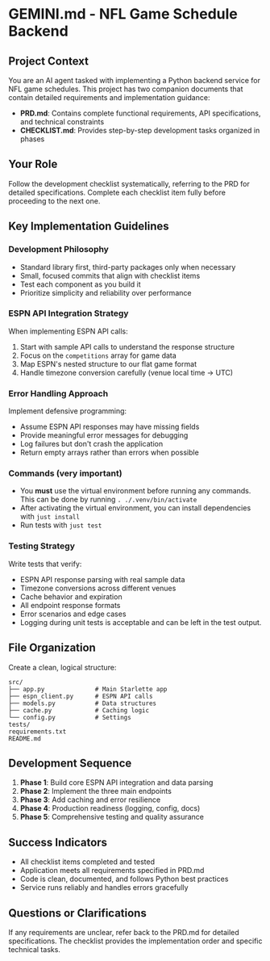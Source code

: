 # GEMINI.md - NFL Game Schedule Backend

## Project Context

You are an AI agent tasked with implementing a Python backend service for NFL game schedules. This project has two companion documents that contain detailed requirements and implementation guidance:

- **PRD.md**: Contains complete functional requirements, API specifications, and technical constraints
- **CHECKLIST.md**: Provides step-by-step development tasks organized in phases

## Your Role

Follow the development checklist systematically, referring to the PRD for detailed specifications. Complete each checklist item fully before proceeding to the next one.

## Key Implementation Guidelines

### Development Philosophy

- Standard library first, third-party packages only when necessary
- Small, focused commits that align with checklist items
- Test each component as you build it
- Prioritize simplicity and reliability over performance

### ESPN API Integration Strategy

When implementing ESPN API calls:

1. Start with sample API calls to understand the response structure
2. Focus on the `competitions` array for game data
3. Map ESPN's nested structure to our flat game format
4. Handle timezone conversion carefully (venue local time → UTC)

### Error Handling Approach

Implement defensive programming:

- Assume ESPN API responses may have missing fields
- Provide meaningful error messages for debugging
- Log failures but don't crash the application
- Return empty arrays rather than errors when possible

### Commands (very important)

- You **must** use the virtual environment before running any commands. This can be done by running `. ./.venv/bin/activate`
- After activating the virtual environment, you can install dependencies with `just install`
- Run tests with `just test`

### Testing Strategy

Write tests that verify:

- ESPN API response parsing with real sample data
- Timezone conversions across different venues
- Cache behavior and expiration
- All endpoint response formats
- Error scenarios and edge cases
- Logging during unit tests is acceptable and can be left in the test output.

## File Organization

Create a clean, logical structure:

```
src/
├── app.py              # Main Starlette app
├── espn_client.py      # ESPN API calls
├── models.py           # Data structures
├── cache.py            # Caching logic
└── config.py           # Settings
tests/
requirements.txt
README.md
```

## Development Sequence

1. **Phase 1**: Build core ESPN API integration and data parsing
2. **Phase 2**: Implement the three main endpoints
3. **Phase 3**: Add caching and error resilience
4. **Phase 4**: Production readiness (logging, config, docs)
5. **Phase 5**: Comprehensive testing and quality assurance

## Success Indicators

- All checklist items completed and tested
- Application meets all requirements specified in PRD.md
- Code is clean, documented, and follows Python best practices
- Service runs reliably and handles errors gracefully

## Questions or Clarifications

If any requirements are unclear, refer back to the PRD.md for detailed specifications. The checklist provides the implementation order and specific technical tasks.
